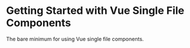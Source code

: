 # Getting Started with Vue Single File Components

The bare minimum for using Vue single file components.
